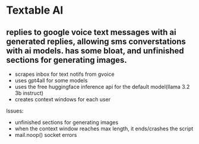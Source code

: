 # Textable AI
## replies to google voice text messages with ai generated replies, allowing sms converstations with ai models. has some bloat, and unfinished sections for generating images.
* scrapes inbox for text notifs from gvoice
* uses gpt4all for some models
* uses the free huggingface inference api for the default model(llama 3.2 3b instruct)
* creates context windows for each user

Issues:
* unfinished sections for generating images
* when the context window reaches max length, it ends/crashes the script
* mail.noop() socket errors
